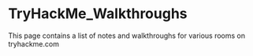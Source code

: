 # TryHackMe_Walkthroughs
This page contains a list of notes and walkthroughs for various rooms on tryhackme.com
